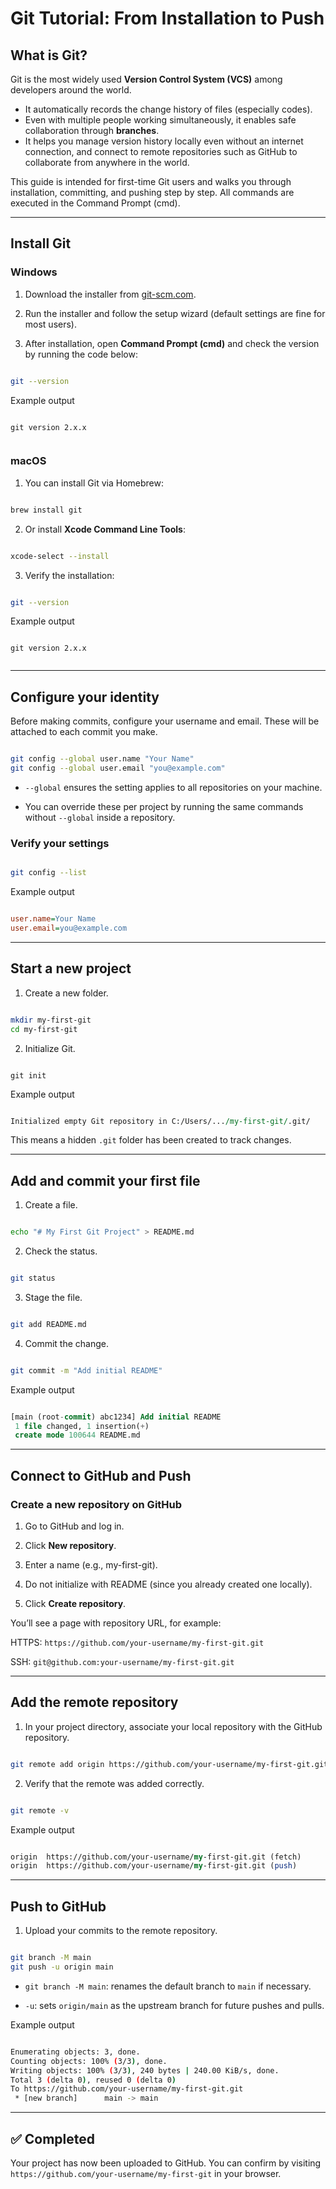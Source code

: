# Git Tutorial: From Installation to Push

## What is Git?

Git is the most widely used **Version Control System (VCS)** among developers around the world.

- It automatically records the change history of files (especially codes).
- Even with multiple people working simultaneously, it enables safe collaboration through **branches**.
-  It helps you manage version history locally even without an internet connection, and connect to remote repositories such as GitHub to collaborate from anywhere in the world.

This guide is intended for first-time Git users and walks you through installation, committing, and pushing step by step. All commands are executed in the Command Prompt (cmd).

---

## Install Git

### Windows

1. Download the installer from [git-scm.com](https://git-scm.com).

2. Run the installer and follow the setup wizard (default settings are fine for most users).

3. After installation, open **Command Prompt (cmd)** and check the version by running the code below:

```bash

git --version

```

Example output

```nginx

git version 2.x.x


```

### macOS

1. You can install Git via Homebrew:

```bash

brew install git

```

2. Or install **Xcode Command Line Tools**:

```bash

xcode-select --install

```

3. Verify the installation:

```bash

git --version

```

Example output

```nginx

git version 2.x.x


```


---

## Configure your identity

Before making commits, configure your username and email. These will be attached to each commit you make.

```bash

git config --global user.name "Your Name"
git config --global user.email "you@example.com"


```

- `--global` ensures the setting applies to all repositories on your machine.

- You can override these per project by running the same commands without `--global` inside a repository.

### Verify your settings

```bash

git config --list


```

Example output

```ini

user.name=Your Name
user.email=you@example.com

```

---

## Start a new project

1. Create a new folder.

```bash

mkdir my-first-git
cd my-first-git

```

2. Initialize Git.

```init

git init

```

Example output

```perl

Initialized empty Git repository in C:/Users/.../my-first-git/.git/


```

This means a hidden `.git` folder has been created to track changes.


---

## Add and commit your first file

1. Create a file.

```bash

echo "# My First Git Project" > README.md

```

2. Check the status.

```bash

git status

```

3. Stage the file.

```bash

git add README.md


```

4. Commit the change.

```bash

git commit -m "Add initial README"


```

Example output

```sql

[main (root-commit) abc1234] Add initial README
 1 file changed, 1 insertion(+)
 create mode 100644 README.md

```

---

## Connect to GitHub and Push

### Create a new repository on GitHub

1. Go to GitHub and log in.

2. Click **New repository**.

3. Enter a name (e.g., my-first-git).

4. Do not initialize with README (since you already created one locally).

5. Click **Create repository**.

You’ll see a page with repository URL, for example:

HTTPS: `https://github.com/your-username/my-first-git.git`

SSH: `git@github.com:your-username/my-first-git.git`

---

## Add the remote repository

1. In your project directory, associate your local repository with the GitHub repository.

```bash

git remote add origin https://github.com/your-username/my-first-git.git


```

2. Verify that the remote was added correctly.

```bash

git remote -v


```

Example output

```perl

origin  https://github.com/your-username/my-first-git.git (fetch)
origin  https://github.com/your-username/my-first-git.git (push)

```

---

## Push to GitHub

1. Upload your commits to the remote repository.

```bash

git branch -M main
git push -u origin main

```
- `git branch -M main`: renames the default branch to `main` if necessary.

- `-u`: sets `origin/main` as the upstream branch for future pushes and pulls.

Example output

```bash

Enumerating objects: 3, done.
Counting objects: 100% (3/3), done.
Writing objects: 100% (3/3), 240 bytes | 240.00 KiB/s, done.
Total 3 (delta 0), reused 0 (delta 0)
To https://github.com/your-username/my-first-git.git
 * [new branch]      main -> main

```

---

## ✅ Completed

Your project has now been uploaded to GitHub.
You can confirm by visiting `https://github.com/your-username/my-first-git` in your browser.
